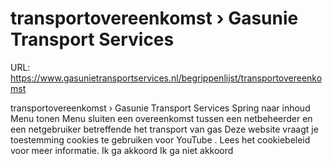 # transportovereenkomst › Gasunie Transport Services

URL: https://www.gasunietransportservices.nl/begrippenlijst/transportovereenkomst

transportovereenkomst › Gasunie Transport Services
Spring naar inhoud
Menu tonen
Menu sluiten
een overeenkomst tussen een
netbeheerder
en een
netgebruiker
betreffende het transport van
gas
Deze website vraagt je toestemming cookies te gebruiken voor
YouTube
. Lees het
cookiebeleid
voor meer informatie.
Ik ga akkoord
Ik ga niet akkoord